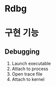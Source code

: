 # Rdbg

# 구현 기능
## Debugging
1. Launch executable
2. Attach to process
3. Open trace file
4. Attach to kernel
##
